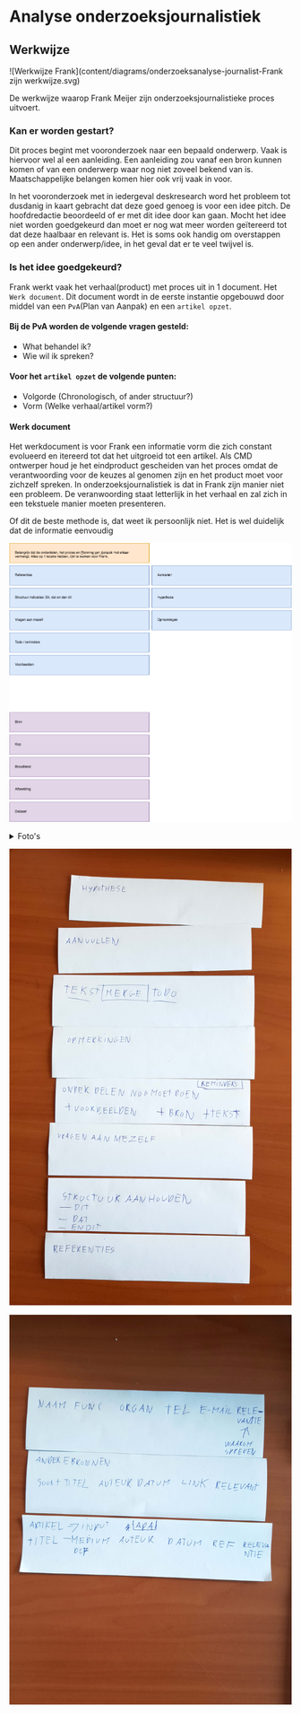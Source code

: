 # Analyse onderzoeksjournalistiek


## Werkwijze

![Werkwijze Frank](content/diagrams/onderzoeksanalyse-journalist-Frank zijn werkwijze.svg)



De werkwijze waarop Frank Meijer zijn onderzoeksjournalistieke proces uitvoert.

### Kan er worden gestart?
Dit proces begint met vooronderzoek naar een bepaald onderwerp. Vaak is hiervoor wel al een aanleiding. Een aanleiding zou vanaf een bron kunnen komen of van een onderwerp waar nog niet zoveel bekend van is. Maatschappelijke belangen komen hier ook vrij vaak in voor.

In het vooronderzoek met in iedergeval deskresearch word het probleem tot dusdanig in kaart gebracht dat deze goed genoeg is voor een idee pitch. De hoofdredactie beoordeeld of er met dit idee door kan gaan. Mocht het idee niet worden goedgekeurd dan moet er nog wat meer worden geïtereerd tot dat deze haalbaar en relevant is. Het is soms ook handig om overstappen op een ander onderwerp/idee, in het geval dat er te veel twijvel is.


### Is het idee goedgekeurd?
Frank werkt vaak het verhaal(product) met proces uit in 1 document. Het `Werk document`. Dit document wordt in de eerste instantie opgebouwd door middel van een `PvA`(Plan van Aanpak) en een `artikel opzet`.

#### Bij de PvA worden de volgende vragen gesteld:
* What behandel ik?
* Wie wil ik spreken?

#### Voor het `artikel opzet` de volgende punten:
* Volgorde (Chronologisch, of ander structuur?)
* Vorm (Welke verhaal/artikel vorm?)


#### Werk document
Het werkdocument is voor Frank een informatie vorm die zich constant evolueerd en itereerd tot dat het uitgroeid tot een artikel. 
Als CMD ontwerper houd je het eindproduct gescheiden van het proces omdat de verantwoording voor de keuzes al genomen zijn en het product moet voor zichzelf spreken. In onderzoeksjournalistiek is dat in Frank zijn manier niet een probleem. De veranwoording staat letterlijk in het verhaal en zal zich in een tekstuele manier moeten presenteren.

Of dit de beste methode is, dat weet ik persoonlijk niet. Het is wel duidelijk dat de informatie eenvoudig


![Alles op 1 locatie & kolommen voor data inventarisatie](content/diagrams/onderzoeksanalyse-journalist-Werkdocument.png)

<details>
  <summary>Foto's</summary>
</details>

![Alles op 1 locatie](content/fotos/inlijn-werkwijze.jpg)

![Kolommen voor data inventarisatie](content/fotos/data-organiseren.jpg)


